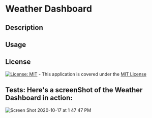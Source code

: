 # Weather Dashboard

## Description

## Usage

## License
[![License: MIT](https://img.shields.io/badge/License-MIT-blue.svg)](https://opensource.org/licenses/MIT) - This application is covered under the [MIT License](https://opensource.org/licenses/MIT)

## Tests: Here's a screenShot of the Weather Dashboard in action:

![Screen Shot 2020-10-17 at 1 47 47 PM](https://user-images.githubusercontent.com/66084799/96349714-610c0200-107f-11eb-8bfb-365f48121239.png)
